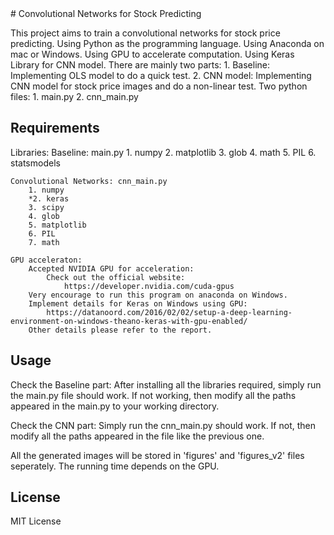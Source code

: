 <snippet>
  <content>
# Convolutional Networks for Stock Predicting

This project aims to train a convolutional networks for stock price predicting.
Using Python as the programming language.
Using Anaconda on mac or Windows.
Using GPU to accelerate computation.
Using Keras Library for CNN model.
There are mainly two parts:
	1. Baseline: Implementing OLS model to do a quick test.
	2. CNN model: Implementing CNN model for stock price images and do a non-linear test.
Two python files:
	1. main.py
	2. cnn_main.py

## Requirements

Libraries:
	Baseline: main.py
		1. numpy
		2. matplotlib
		3. glob
		4. math
		5. PIL
		6. statsmodels

	Convolutional Networks: cnn_main.py
		1. numpy
		*2. keras	
		3. scipy
		4. glob
		5. matplotlib
		6. PIL
		7. math

	GPU acceleraton:
		Accepted NVIDIA GPU for acceleration:
			Check out the official website: 
				https://developer.nvidia.com/cuda-gpus
		Very encourage to run this program on anaconda on Windows.
		Implement details for Keras on Windows using GPU: 
			https://datanoord.com/2016/02/02/setup-a-deep-learning-environment-on-windows-theano-keras-with-gpu-enabled/
		Other details please refer to the report.	

## Usage

Check the Baseline part:
	After installing all the libraries required, simply run the main.py file should work.
	If not working, then modify all the paths appeared in the main.py to your working directory.

Check the CNN part:
	Simply run the cnn_main.py should work.
	If not, then modify all the paths appeared in the file like the previous one.

All the generated images will be stored in 'figures' and 'figures_v2' files seperately. The running time depends on the GPU.

## License

MIT License
</content>
</snippet>
